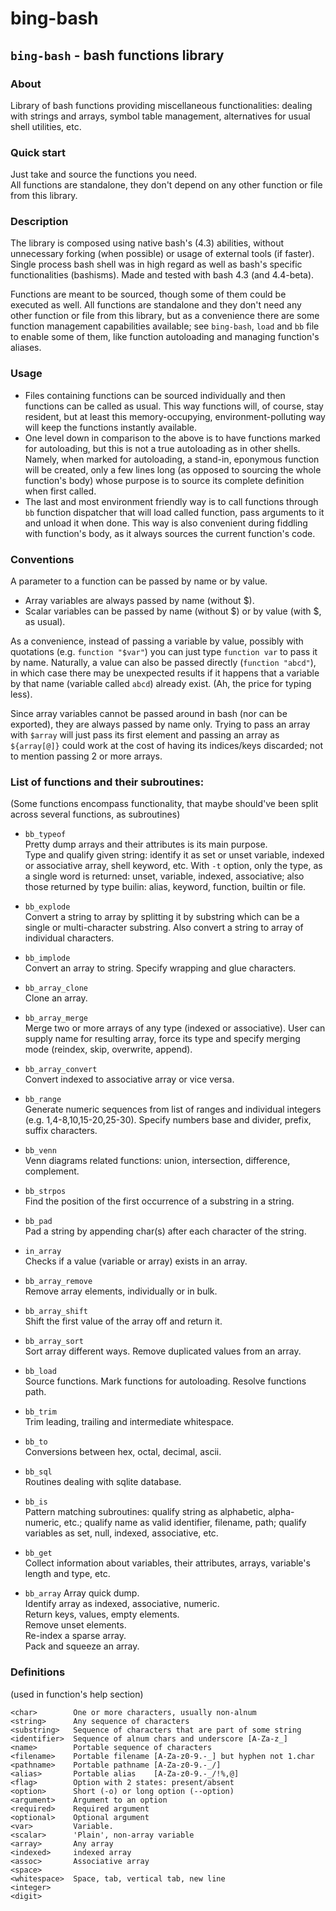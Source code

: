 # bing-bash  
  
## `bing-bash` - bash functions library  
  

### About  
Library of bash functions providing miscellaneous functionalities: dealing with strings and arrays, symbol table management, alternatives for usual shell utilities, etc.  
   
  
### Quick start  
Just take and source the functions you need.  
All functions are standalone, they don't depend on any other function or file from this library.  


### Description
The library is composed using native bash's (4.3) abilities, without unnecessary forking (when possible) or usage of external tools (if faster). Single process bash shell was in high regard as well as bash's specific functionalities (bashisms). Made and tested with bash 4.3 (and 4.4-beta).
  
Functions are meant to be sourced, though some of them could be executed as well. All functions are standalone and they don't need any other function or file from this library, but as a convenience there are some function management capabilities available; see `bing-bash`, `load` and `bb` file to enable some of them, like function autoloading and managing function's aliases.
  
  
### Usage
* Files containing functions can be sourced individually and then functions can be called as usual. This way functions will, of course, stay resident, but at least this memory-occupying, environment-polluting way will keep the functions instantly available.
* One level down in comparison to the above is to have functions marked for autoloading, but this is not a true autoloading as in other shells. Namely, when marked for autoloading, a stand-in, eponymous function will be created, only a few lines long (as opposed to sourcing the whole function's body) whose purpose is to source its complete definition when first called.
* The last and most environment friendly way is to call functions through `bb` function dispatcher that will load called function, pass arguments to it and unload it when done. This way is also convenient during fiddling with function's body, as it always sources the current function's code.
  
  
### Conventions  
A parameter to a function can be passed by name or by value.  
* Array variables are always passed by name (without $).  
* Scalar variables can be passed by name (without $) or by value (with $, as usual).  

As a convenience, instead of passing a variable by value, possibly with quotations (e.g. `function "$var"`) you can just type `function var` to pass it by name. Naturally, a value can also be passed directly (`function "abcd"`), in which case there may be unexpected results if it happens that a variable by that name (variable called `abcd`) already exist. (Ah, the price for typing less).  

Since array variables cannot be passed around in bash (nor can be exported), they are always passed by name only. Trying to pass an array with `$array` will just pass its first element and passing an array as `${array[@]}` could work at the cost of having its indices/keys discarded; not to mention passing 2 or more arrays.  
  
  
### List of functions and their subroutines:  
(Some functions encompass functionality, that maybe should've been split across several functions, as subroutines)  
    
* `bb_typeof`  
  Pretty dump arrays and their attributes is its main purpose.  
  Type and qualify given string: identify it as set or unset variable, indexed or associative array, shell keyword, etc. With `-t` option, only the type, as a single word is returned: unset, variable, indexed, associative; also those returned by type builin: alias, keyword, function, builtin or file.  
  
* `bb_explode`  
Convert a string to array by splitting it by substring which can be a single or multi-character substring. Also convert a string to array of individual characters.  
  
* `bb_implode`  
Convert an array to string. Specify wrapping and glue characters.  
  
* `bb_array_clone`  
Clone an array.  

* `bb_array_merge`  
Merge two or more arrays of any type (indexed or associative). User can supply name for resulting array, force its type and specify merging mode (reindex, skip, overwrite, append).  
  
* `bb_array_convert`  
Convert indexed to associative array or vice versa.  
  
* `bb_range`  
Generate numeric sequences from list of ranges and individual integers (e.g. 1,4-8,10,15-20,25-30). Specify numbers base and divider, prefix, suffix characters.  
  
* `bb_venn`  
Venn diagrams related functions: union, intersection, difference, complement.  
  
* `bb_strpos`  
Find the position of the first occurrence of a substring in a string.  
  
* `bb_pad`  
Pad a string by appending char(s) after each character of the string. 
  
* `in_array`  
Checks if a value (variable or array) exists in an array.  
  
* `bb_array_remove`  
Remove array elements, individually or in bulk.  
  
* `bb_array_shift`  
Shift the first value of the array off and return it.  
  
* `bb_array_sort`  
Sort array different ways. Remove duplicated values from an array.  
  
* `bb_load`  
Source functions. Mark functions for autoloading. Resolve functions path.  
  
* `bb_trim`  
Trim leading, trailing and intermediate whitespace.  
  
* `bb_to`  
Conversions between hex, octal, decimal, ascii.  
  
* `bb_sql`  
Routines dealing with sqlite database.  
  
* `bb_is`  
Pattern matching subroutines: qualify string as alphabetic, alpha-numeric, etc.; qualify name as valid identifier, filename, path; qualify variables as set, null, indexed, associative, etc.    
  
* `bb_get`  
Collect information about variables, their attributes, arrays, variable's length and type, etc.  
  
* `bb_array`
Array quick dump.  
Identify array as indexed, associative, numeric.  
Return keys, values, empty elements.  
Remove unset elements.  
Re-index a sparse array.  
Pack and squeeze an array.  
  
  
  
  
  
### Definitions  
(used in function's help section)  
````
<char>        One or more characters, usually non-alnum
<string>      Any sequence of characters
<substring>   Sequence of characters that are part of some string
<identifier>  Sequence of alnum chars and underscore [A-Za-z_]
<name>        Portable sequence of characters
<filename>    Portable filename [A-Za-z0-9.-_] but hyphen not 1.char
<pathname>    Portable pathname [A-Za-z0-9.-_/]
<alias>       Portable alias    [A-Za-z0-9.-_/!%,@]
<flag>        Option with 2 states: present/absent
<option>      Short (-o) or long option (--option)
<argument>    Argument to an option
<required>    Required argument
<optional>    Optional argument
<var>         Variable.
<scalar>      'Plain', non-array variable 
<array>       Any array
<indexed>     indexed array
<assoc>       Associative array
<space>
<whitespace>  Space, tab, vertical tab, new line
<integer>
<digit>
````
